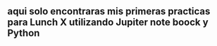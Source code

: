 ## aqui solo encontraras mis primeras practicas para Lunch X utilizando Jupiter note boock y Python
